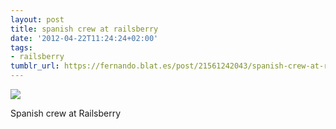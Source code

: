 ```yaml
---
layout: post
title: spanish crew at railsberry
date: '2012-04-22T11:24:24+02:00'
tags:
- railsberry
tumblr_url: https://fernando.blat.es/post/21561242043/spanish-crew-at-railsberry
---
```

 ![](/tumblr_files/tumblr_m2vjgpFajS1qz4y16o1_1280.jpg)  

Spanish crew at Railsberry
